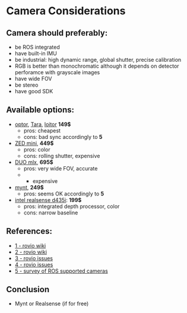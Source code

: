 
# Camera Considerations

## Camera should preferably:
  - be ROS integrated
  - have built-in IMU
  - be industrial: high dynamic range, global shutter, precise calibration
  - RGB is better than monochromatic although it depends on detector perforamce with grayscale images
  - have wide FOV
  - be stereo
  - have good SDK
## Available options:
  - [optor](https://github.com/optor-vis/optor_vi-stereo-v1/blob/master/optor_VI_Sensor_SDK_V1.0/Optor%20User%20Manual.pdf), [Tara](https://www.e-consystems.com/3D-USB-stereo-camera.asp), [loitor](https://www.seeedstudio.com/Optor-Cam2pc-VisualInertial-SLAM-p-2873.html) **149$**
    - pros: cheapest
    - cons: bad sync accordingly to **5**
  - [ZED mini](https://www.stereolabs.com/zed-mini/), **449$** 
    - pros: color
    - cons: rolling shutter, expensive
  - [DUO mlx](https://duo3d.com/product/duo-minilx-lv1#tab=overview), **695$**
    - pros: very wide FOV, accurate
    - - expensive
  - [mynt](https://mynteyeai.com/products/mynt-eye-stereo-camera), **249$**
    - pros: seems OK accordingly to **5**
  - [intel realsense d435i](https://click.intel.com/intel-realsense-depth-camera-d435i-imu.html): **199$**
    - pros:  integrated depth processor, color
    - cons: narrow baseline
## References:
  - [1 - rovio wiki](https://github.com/ethz-asl/mav_tools_public/wiki/Visual-Inertial-Sensors)
  - [2 - rovio wiki](https://github.com/ethz-asl/mav_dji_ros_interface/wiki/Visual-inertial-sensor)
  - [3 - rovio issues](https://github.com/ethz-asl/rovio/issues/84)
  - [4 - rovio issues](https://github.com/ethz-asl/rovio/issues/192#issuecomment-408401898)
  - [5 - survey of ROS supported cameras](https://rosindustrial.org/3d-camera-survey/)

## Conclusion 
- Mynt or Realsense (if for free) 
    


